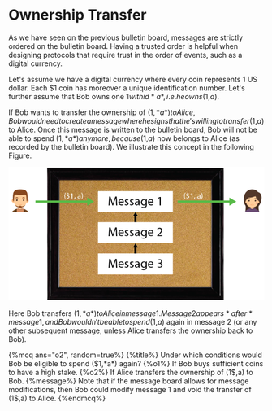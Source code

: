 # Ownership Transfer

As we have seen on the previous bulletin board, messages are strictly ordered on the bulletin board. Having a trusted order is helpful when designing protocols that require trust in the order of events, such as a digital currency.

Let's assume we have a digital currency where every coin represents 1 US dollar. Each $1 coin has moreover a unique identification number. Let's further assume that Bob owns one $1 with id *a*, i.e. he owns ($1,*a*).

If Bob wants to transfer the ownership of ($1,*a*) to Alice, Bob would need to create a message where he signs that he's willing to transfer ($1,*a*) to Alice. Once this message is written to the bulletin board, Bob will not be able to spend ($1,*a*) anymore, because ($1,*a*) now belongs to Alice (as recorded by the bulletin board). We illustrate this concept in the following Figure.

![Dentralized Banking](./bulletinboard_message.png)

Here Bob transfers ($1,*a*) to Alice in message 1. Message 2 appears *after* message 1, and Bob wouldn't be able to spend ($1,*a*) again in message 2 (or any other subsequent message, unless Alice transfers the ownership back to Bob).

{%mcq ans="o2", random=true%}
{%title%} Under which conditions would Bob be eligible to spend ($1,*a*) again?
{%o1%} If Bob buys sufficient coins to have a high stake.
{%o2%} If Alice transfers the ownership of (1$,a) to Bob.
{%message%} Note that if the message board allows for message modifications, then Bob could modify message 1 and void the transfer of (1$,a) to Alice.
{%endmcq%}
